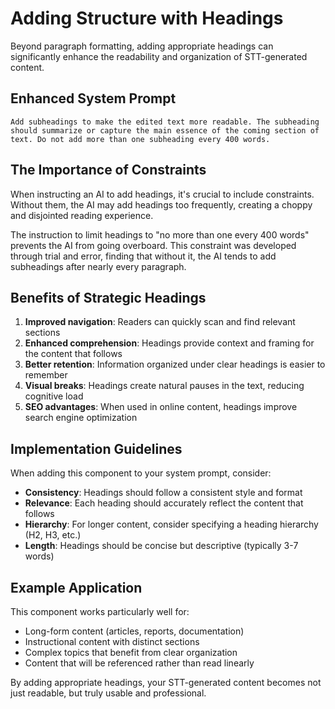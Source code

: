 # Adding Structure with Headings

Beyond paragraph formatting, adding appropriate headings can significantly enhance the readability and organization of STT-generated content.

## Enhanced System Prompt

```
Add subheadings to make the edited text more readable. The subheading should summarize or capture the main essence of the coming section of text. Do not add more than one subheading every 400 words.
```

## The Importance of Constraints

When instructing an AI to add headings, it's crucial to include constraints. Without them, the AI may add headings too frequently, creating a choppy and disjointed reading experience.

The instruction to limit headings to "no more than one every 400 words" prevents the AI from going overboard. This constraint was developed through trial and error, finding that without it, the AI tends to add subheadings after nearly every paragraph.

## Benefits of Strategic Headings

1. **Improved navigation**: Readers can quickly scan and find relevant sections
2. **Enhanced comprehension**: Headings provide context and framing for the content that follows
3. **Better retention**: Information organized under clear headings is easier to remember
4. **Visual breaks**: Headings create natural pauses in the text, reducing cognitive load
5. **SEO advantages**: When used in online content, headings improve search engine optimization

## Implementation Guidelines

When adding this component to your system prompt, consider:

- **Consistency**: Headings should follow a consistent style and format
- **Relevance**: Each heading should accurately reflect the content that follows
- **Hierarchy**: For longer content, consider specifying a heading hierarchy (H2, H3, etc.)
- **Length**: Headings should be concise but descriptive (typically 3-7 words)

## Example Application

This component works particularly well for:

- Long-form content (articles, reports, documentation)
- Instructional content with distinct sections
- Complex topics that benefit from clear organization
- Content that will be referenced rather than read linearly

By adding appropriate headings, your STT-generated content becomes not just readable, but truly usable and professional.